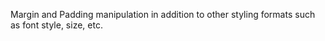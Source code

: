 Margin and Padding manipulation in addition to other styling formats such as font style, size, etc.
